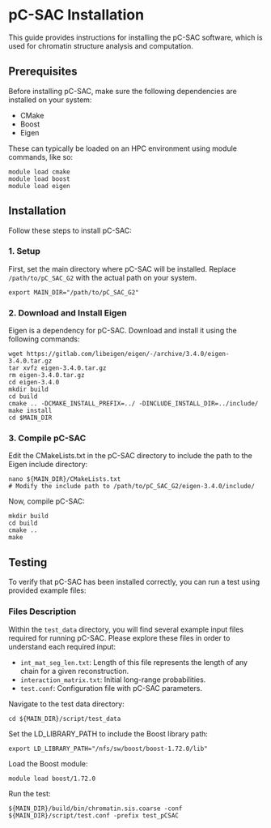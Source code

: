 # pC-SAC Installation 

This guide provides instructions for installing the pC-SAC software, which is used for chromatin structure analysis and computation.

## Prerequisites

Before installing pC-SAC, make sure the following dependencies are installed on your system:

- CMake
- Boost
- Eigen

These can typically be loaded on an HPC environment using module commands, like so:

    module load cmake
    module load boost
    module load eigen

## Installation

Follow these steps to install pC-SAC:

### 1. Setup

First, set the main directory where pC-SAC will be installed. Replace `/path/to/pC_SAC_G2` with the actual path on your system.

    export MAIN_DIR="/path/to/pC_SAC_G2"

### 2. Download and Install Eigen

Eigen is a dependency for pC-SAC. Download and install it using the following commands:

    wget https://gitlab.com/libeigen/eigen/-/archive/3.4.0/eigen-3.4.0.tar.gz
    tar xvfz eigen-3.4.0.tar.gz
    rm eigen-3.4.0.tar.gz
    cd eigen-3.4.0
    mkdir build
    cd build
    cmake .. -DCMAKE_INSTALL_PREFIX=../ -DINCLUDE_INSTALL_DIR=../include/
    make install
    cd $MAIN_DIR

### 3. Compile pC-SAC

Edit the CMakeLists.txt in the pC-SAC directory to include the path to the Eigen include directory:

    nano ${MAIN_DIR}/CMakeLists.txt
    # Modify the include path to /path/to/pC_SAC_G2/eigen-3.4.0/include/

Now, compile pC-SAC:

    mkdir build
    cd build
    cmake ..
    make

## Testing

To verify that pC-SAC has been installed correctly, you can run a test using provided example files:

### Files Description

Within the `test_data` directory, you will find several example input files required for running pC-SAC. Please explore these files in order to understand each required input:

- `int_mat_seg_len.txt`: Length of this file represents the length of any chain for a given reconstruction.
- `interaction_matrix.txt`: Initial long-range probabilities.
- `test.conf`: Configuration file with pC-SAC parameters.

Navigate to the test data directory:

    cd ${MAIN_DIR}/script/test_data

Set the LD_LIBRARY_PATH to include the Boost library path:

    export LD_LIBRARY_PATH="/nfs/sw/boost/boost-1.72.0/lib"

Load the Boost module:

    module load boost/1.72.0

Run the test:

    ${MAIN_DIR}/build/bin/chromatin.sis.coarse -conf ${MAIN_DIR}/script/test.conf -prefix test_pCSAC
